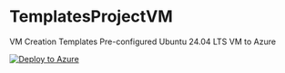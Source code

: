 # TemplatesProjectVM
VM Creation Templates 
Pre-configured Ubuntu 24.04 LTS VM to Azure
 
[![Deploy to Azure](https://aka.ms/deploytoazurebutton)](https://portal.azure.com/#create/Microsoft.Template/uri/https%3A%2F%2Fraw.githubusercontent.com%2FMarkusGaming1989%2FinstructorVMtemplates%2Frefs%2Fheads%2Fmain%2Fubuntu.json)

 
